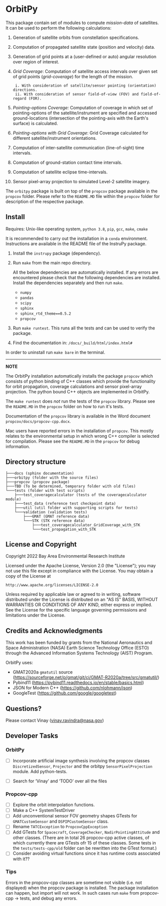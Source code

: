 # OrbitPy

This package contain set of modules to compute *mission-data* of satellites. It can be used to perform the following calculations:

1. Generation of satellite orbits from constellation specifications.
2. Computation of propagated satellite state (position and velocity) data.
3. Generation of grid points at a (user-defined or auto) angular resolution over region of interest.
4. *Grid Coverage*: Computation of satellite access intervals over given set of grid points (*grid-coverage*) for the length of the mission.

        i. With consideration of satellite/sensor pointing (orientation) directions.
        ii. With consideration of sensor field-of-view (FOV) and field-of-regard (FOR).
5. *Pointing-options Coverage:* Computation of coverage in which set of pointing-options of the satellite/instrument are specified and accessed ground-locations (intersection of the pointing-axis with the Earth's surface) is calculated.
6. *Pointing-options with Grid Coverage*: Grid Coverage calculated for different satellite/instrument orientations.
7. Computation of inter-satellite communication (line-of-sight) time intervals.
8. Computation of ground-station contact time intervals.
9. Computation of satellite eclipse time-intervals.
10. Sensor pixel-array projection to simulated Level-2 satellite imagery.

The `orbitpy` package is built on top of the `propcov` package available in the `propcov` folder. Please refer to the `README.MD` file within the `propcov` folder for description of the respective package.

## Install

Requires: Unix-like operating system, `python 3.8`, `pip`, `gcc`, `make`, `cmake`

It is recommended to carry out the installation in a `conda` environment. Instructions are available in the README file of the InstruPy package.

1.  Install the `instrupy` package (dependency).

2.  Run `make` from the main repo directory.

    All the below dependencies are automatically installed. If any errors are encountered please check that the following dependencies are installed. Install the dependencies separately and then run `make`.

    * `numpy`
    * `pandas`
    * `scipy`
    * `sphinx`
    * `sphinx_rtd_theme==0.5.2`
    * `propcov`

3.  Run `make runtest`. This runs all the tests and can be used to verify the package.

4.  Find the documentation in: `/docs/_build/html/index.html#`

In order to uninstall run `make bare` in the terminal.


---
**NOTE**

The OrbitPy installation automatically installs the package `propcov` which consists of python binding of C++ classes which provide the functionality for orbit propagation, coverage calculations and sensor pixel-array projection. The python bound C++ objects are implemented in OrbitPy.

The `make runtest` does *not* run the tests of the `propcov` library. Please see the `README.MD` in the `propcov` folder on how to run it's tests.

Documentation of the `propcov` library is available in the Word document `propcov/docs/propcov-cpp.docx`.

Mac users have reported errors in the installation of `propcov`. This mostly relates to the environmental setup in which wrong C++ compiler is selected for compilation. Please see the `README.MD` in the `propcov` for debug information.

## Directory structure
```
├───docs (sphinx documentation)
├───orbitpy (folder with the source files)
├───propcov (propcov package)
├───TBD (To be determined, temporary folder with old files)
└───tests (folder with test scripts)
    ├───test_coveragecalculator (tests of the coveragecalculator module)
    ├───test_data (reference test checkpoint data)
    ├───util (util folder with supporting scripts for tests)
    └───validation (validation tests)
        ├───GMAT (GMAT reference data)
        └───STK (STK reference data)
            ├───test_coveragecalculator_GridCoverage_with_STK
            └───test_propagation_with_STK
```
## License and Copyright

Copyright 2022 Bay Area Environmental Research Institute

Licensed under the Apache License, Version 2.0 (the "License");
you may not use this file except in compliance with the License.
You may obtain a copy of the License at

    http://www.apache.org/licenses/LICENSE-2.0

Unless required by applicable law or agreed to in writing, software
distributed under the License is distributed on an "AS IS" BASIS,
WITHOUT WARRANTIES OR CONDITIONS OF ANY KIND, either express or implied.
See the License for the specific language governing permissions and
limitations under the License.
## Credits and Acknowledgments

This work has been funded by grants from the National Aeronautics and Space Administration (NASA) Earth Science Technology Office (ESTO) through the Advanced Information Systems Technology (AIST) Program.

OrbitPy uses:

* GMAT2020a `gmatutil` source (https://sourceforge.net/p/gmat/git/ci/GMAT-R2020a/tree/src/gmatutil/)
* Pybind11 (https://pybind11.readthedocs.io/en/stable/basics.html)
* JSON for Modern C++ (https://github.com/nlohmann/json)
* GoogleTest (https://github.com/google/googletest)

## Questions?

Please contact Vinay (vinay.ravindra@nasa.gov)

## Developer Tasks

### OrbitPy
- [ ] Incorporate artificial image synthesis involving the propcov classes `DiscretizedSensor`, `Projector` and the orbitpy `SensorPixelProjection` module. Add python-tests.
- [ ] Search for ‘Vinay’ and ‘TODO’ over all the files


### Propcov-cpp

- [ ] Explore the orbit interpolation functions.
- [ ] Make a C++ SystemTestDriver
- [ ] Add unconventional sensor FOV geometry shapes GTests for `GMATCustomSensor` and `DSPIPCustomSensor` class.
- [ ] Rename `TATCException` to `PropcovCppException`
- [ ] Add GTests for `Spacecraft`, `CoverageChecker`, `NadirPointingAttitude` and other classes. (There are in total 26 propcov-cpp active classes, of which currently there are GTests ofr 15 of these classes. Some tests in the `tests/tests-cpp/old` folder can be rewritten into the GTest format.)
- [ ] Consider avoiding virtual functions since it has runtime costs associated with it??

### Tips
Errors in the propcov-cpp classes are sometime not visible (i.e. not displayed) when the propcov package is installed. The package installation can happen, but import will not work. In such cases run `make` from propcov-cpp -> tests, and debug any errors.